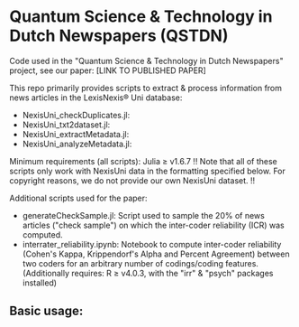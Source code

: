 # Quantum Science & Technology in Dutch Newspapers (QSTDN)

Code used in the "Quantum Science & Technology in Dutch Newspapers" project, see our paper: [LINK TO PUBLISHED PAPER]

This repo primarily provides scripts to extract & process information from news articles in the LexisNexis® Uni database:
- NexisUni_checkDuplicates.jl:
- NexisUni_txt2dataset.jl: 
- NexisUni_extractMetadata.jl:
- NexisUni_analyzeMetadata.jl:

Minimum requirements (all scripts): Julia ≥ v1.6.7
!! Note that all of these scripts only work with NexisUni data in the formatting specified below. For copyright reasons, we do not provide our own NexisUni dataset. !!

Additional scripts used for the paper:
- generateCheckSample.jl: Script used to sample the 20% of news articles ("check sample") on which the inter-coder reliability (ICR) was computed. 
- interrater_reliability.ipynb: Notebook to compute inter-coder reliability (Cohen's Kappa, Krippendorf's Alpha and Percent Agreement) between two coders for an arbitrary number of codings/coding features. (Additionally requires: R ≥ v4.0.3, with the "irr" & "psych" packages installed)

## Basic usage:







